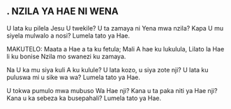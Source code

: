 ## . NZILA YA HAE NI WENA

U lata ku pilela Jesu U twekile?
U ta zamaya ni Yena mwa nzila?
Kapa U mu siyela mulwalo a nosi?
Lumela tato ya Hae.

MAKUTELO:
Maata a Hae a ta ku fetula;
Mali A hae ku lukulula,
Lilato la Hae li ku bonise
Nzila mo swanezi ku zamaya.


Na U ka mu siya kuli A ku kulule?
U lata kozo, u siya zote nji?
U lata ku puluswa mi u sike wa wa?
Lumela tato ya Hae.


U tokwa pumulo mwa mubuso Wa Hae nji?
Kana u ta paka niti ya Hae nji?
Kana u ka sebeza ka busepahali?
Lumela tato ya Hae.


